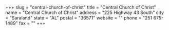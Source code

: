 +++
slug = "central-church-of-christ"
title = "Central Church of Christ"
name = "Central Church of Christ"
address = "225 Highway 43 South"
city = "Saraland"
state = "AL"
postal = "36571"
website = ""
phone = "251 675-1489"
fax = ""
+++
